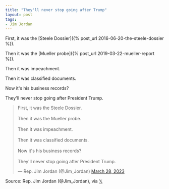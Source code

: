```yaml
---
title: "They'll never stop going after Trump"
layout: post
tags:
- Jim Jordan
---
```


First, it was the [Steele Dossier]({% post_url 2016-06-20-the-steele-dossier %}).

Then it was the [Mueller probe]({% post_url 2019-03-22-mueller-report %}).

Then it was impeachment.

Then it was classified documents.

Now it's his business records?

They'll never stop going after President Trump.

<blockquote class="twitter-tweet"><p lang="en" dir="ltr">First, it was the Steele Dossier. <br><br>Then it was the Mueller probe. <br><br>Then it was impeachment. <br><br>Then it was classified documents. <br><br>Now it's his business records? <br><br>They'll never stop going after President Trump.</p>&mdash; Rep. Jim Jordan (@Jim_Jordan) <a href="https://twitter.com/Jim_Jordan/status/1640820463420182530?ref_src=twsrc%5Etfw">March 28, 2023</a></blockquote> <script async src="https://platform.twitter.com/widgets.js" charset="utf-8"></script>

Source: Rep. Jim Jordan (@Jim\_Jordan), via [𝕏](https://x.com)
